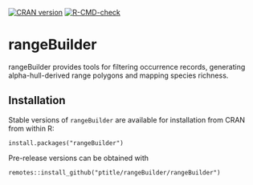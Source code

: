 <!-- badges: start -->
[![CRAN version](http://www.r-pkg.org/badges/version/rangeBuilder)](http://cran.rstudio.com/web/packages/rangeBuilder/index.html)
[![R-CMD-check](https://github.com/ptitle/rangeBuilder/actions/workflows/R-CMD-check.yaml/badge.svg)](https://github.com/ptitle/rangeBuilder/actions/workflows/R-CMD-check.yaml)
<!-- badges: end -->

rangeBuilder
=========

rangeBuilder provides tools for filtering occurrence records, generating alpha-hull-derived range polygons and mapping species richness. 

Installation
---------------
Stable versions of ```rangeBuilder``` are available for installation from CRAN from within R:

	install.packages("rangeBuilder")

Pre-release versions can be obtained with 

	remotes::install_github("ptitle/rangeBuilder/rangeBuilder")
	

